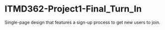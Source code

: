 # ITMD362-Project1-Final_Turn_In
 Single-page design that features a sign-up process to get new users to join.
